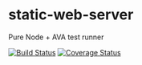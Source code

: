 # static-web-server

Pure Node + AVA test runner

[![Build Status](https://travis-ci.org/dmitrika/static-web-server.svg?branch=master)](https://travis-ci.org/dmitrika/static-web-server)
[![Coverage Status](https://coveralls.io/repos/github/dmitrika/static-web-server/badge.svg?branch=master)](https://coveralls.io/github/dmitrika/static-web-server?branch=master)
